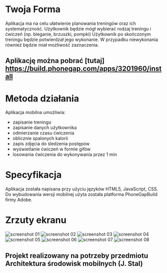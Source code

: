 # Twoja Forma

Aplikacja ma na celu ułatwienie planowania treningów oraz ich systematyczność.
Użytkownik będzie mógł wybierać rodzaj treningu i ćwiczeń (np. bieganie, brzuszki, pompki)
Użytkownik po skończonym treningu będzie potwierdzał
jego wykonanie. W przypadku niewykonania również będzie miał możliwość zaznaczenia.

## Aplikację można pobrać [tutaj] https://build.phonegap.com/apps/3201960/install

# Metoda działania

Aplikacja mobilna umożliwia:
* zapisanie treningu
* zapisanie danych użytkownika
* odmierzanie czasu ćwiczenia
* oblicznie spalonych kalorii
* zapis zdjęcia do śledzenia postępów
* wyświetlanie ćwiczeń w formie gifów
* losowania ćwiczenia do wykonywania przez 1 min


# Specyfikacja

Aplikacja została napisana przy użyciu języków HTML5, JavaScript, CSS.
Do wybudowania wersji mobilnej użyta została platforma PhoneGapBuild firmy Adobe.

# Zrzuty ekranu

![screenshot 01](screenshots/Screenshot1.jpg "01")
![screenshot 02](screenshots/Screenshot2.jpg "02")
![screenshot 03](screenshots/Screenshot3.jpg "03")
![screenshot 04](screenshots/Screenshot4.jpg "04")
![screenshot 05](screenshots/Screenshot5.jpg "05")
![screenshot 06](screenshots/Screenshot6.jpg "06")
![screenshot 07](screenshots/Screenshot7.jpg "07")
![screenshot 08](screenshots/Screenshot8.jpg "08")

## Projekt realizowany na potrzeby przedmiotu Architektura środowisk mobilnych (J. Stal)